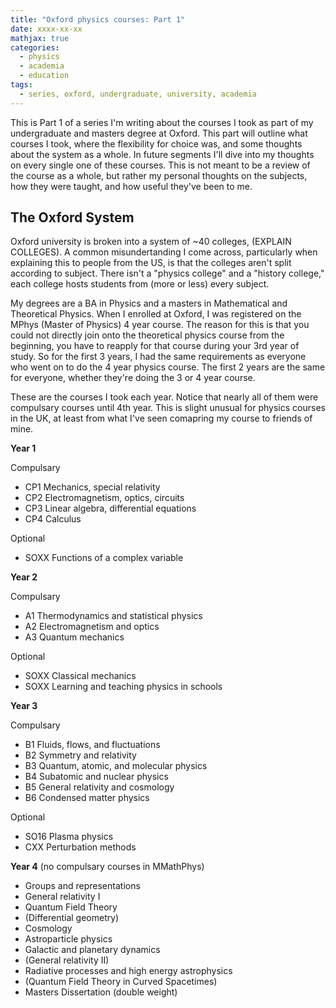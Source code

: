 ```yaml
---
title: "Oxford physics courses: Part 1"
date: xxxx-xx-xx
mathjax: true
categories:
  - physics
  - academia
  - education
tags:
  - series, oxford, undergraduate, university, academia
---
```


This is Part 1 of a series I'm writing about the courses I took as part of my undergraduate and masters degree at Oxford. This part will outline what courses I took, where the flexibility for choice was, and some thoughts about the system as a whole. In future segments I'll dive into my thoughts on every single one of these courses. This is not meant to be a review of the course as a whole, but rather my personal thoughts on the subjects, how they were taught, and how useful they've been to me.

## The Oxford System
Oxford university is broken into a system of ~40 colleges, (EXPLAIN COLLEGES). A common misundertanding I come across, particularly when explaining this to people from the US, is that the colleges aren't split according to subject. There isn't a "physics college" and a "history college," each college hosts students from (more or less) every subject. 

My degrees are a BA in Physics and a masters in Mathematical and Theoretical Physics. When I enrolled at Oxford, I was registered on the MPhys (Master of Physics) 4 year course. The reason for this is that you could not directly join onto the theoretical physics course from the beginning, you have to reapply for that course during your 3rd year of study. So for the first 3 years, I had the same requirements as everyone who went on to do the 4 year physics course. The first 2 years are the same for everyone, whether they're doing the 3 or 4 year course.

These are the courses I took each year. Notice that nearly all of them were compulsary courses until 4th year. This is slight unusual for physics courses in the UK, at least from what I've seen comapring my course to friends of mine.


**Year 1**

Compulsary

- CP1 Mechanics, special relativity
- CP2 Electromagnetism, optics, circuits
- CP3 Linear algebra, differential equations
- CP4 Calculus

Optional

- SOXX Functions of a complex variable


**Year 2**

Compulsary

- A1 Thermodynamics and statistical physics
- A2 Electromagnetism and optics
- A3 Quantum mechanics

Optional

- SOXX Classical mechanics
- SOXX Learning and teaching physics in schools

**Year 3**

Compulsary

- B1 Fluids, flows, and fluctuations
- B2 Symmetry and relativity
- B3 Quantum, atomic, and molecular physics
- B4 Subatomic and nuclear physics
- B5 General relativity and cosmology
- B6 Condensed matter physics

Optional
- SO16 Plasma physics
- CXX Perturbation methods

**Year 4** (no compulsary courses in MMathPhys)

- Groups and representations
- General relativity I
- Quantum Field Theory
- (Differential geometry)
- Cosmology
- Astroparticle physics
- Galactic and planetary dynamics
- (General relativity II)
- Radiative processes and high energy astrophysics
- (Quantum Field Theory in Curved Spacetimes)
- Masters Dissertation (double weight)
